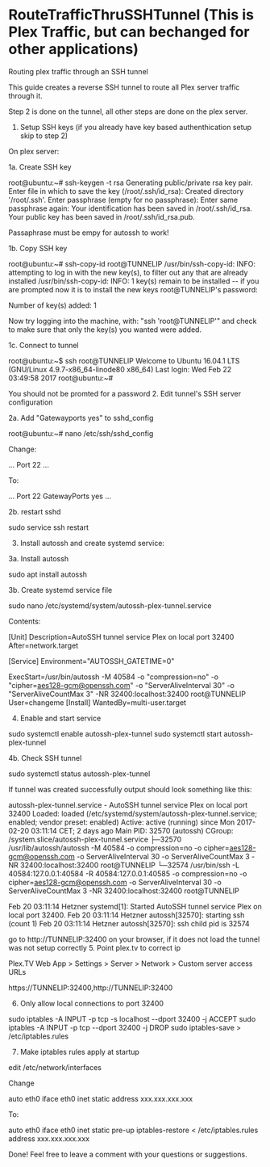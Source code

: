 # RouteTrafficThruSSHTunnel (This is Plex Traffic, but can bechanged for other applications)

Routing plex traffic through an SSH tunnel

This guide creates a reverse SSH tunnel to route all Plex server traffic through it.

Step 2 is done on the tunnel, all other steps are done on the plex server.
1. Setup SSH keys (if you already have key based authenthication setup skip to step 2)

On plex server:

1a. Create SSH key

root@ubuntu:~# ssh-keygen -t rsa
Generating public/private rsa key pair.
Enter file in which to save the key (/root/.ssh/id_rsa):
Created directory '/root/.ssh'.
Enter passphrase (empty for no passphrase):
Enter same passphrase again:
Your identification has been saved in /root/.ssh/id_rsa.
Your public key has been saved in /root/.ssh/id_rsa.pub.

Passaphrase must be empy for autossh to work!

1b. Copy SSH key

root@ubuntu:~# ssh-copy-id root@TUNNELIP
/usr/bin/ssh-copy-id: INFO: attempting to log in with the new key(s), to filter out any that are already installed
/usr/bin/ssh-copy-id: INFO: 1 key(s) remain to be installed -- if you are prompted now it is to install the new keys
root@TUNNELIP's password:

Number of key(s) added: 1

Now try logging into the machine, with:   "ssh 'root@TUNNELIP'"
and check to make sure that only the key(s) you wanted were added.

1c. Connect to tunnel

root@ubuntu:~$ ssh root@TUNNELIP
Welcome to Ubuntu 16.04.1 LTS (GNU/Linux 4.9.7-x86_64-linode80 x86_64)
Last login: Wed Feb 22 03:49:58 2017
root@ubuntu:~#

You should not be promted for a password
2. Edit tunnel's SSH server configuration

2a. Add "Gatewayports yes" to sshd_config

root@ubuntu:~# nano /etc/ssh/sshd_config

Change:

...
Port 22
...

To:

...
Port 22
GatewayPorts yes
...

2b. restart sshd

sudo service ssh restart

3. Install autossh and create systemd service:

3a. Install autossh

sudo apt install autossh

3b. Create systemd service file

sudo nano /etc/systemd/system/autossh-plex-tunnel.service

Contents:

[Unit]
Description=AutoSSH tunnel service Plex on local port 32400
After=network.target

[Service]
Environment="AUTOSSH_GATETIME=0"

ExecStart=/usr/bin/autossh -M 40584 -o "compression=no" -o "cipher=aes128-gcm@openssh.com" -o "ServerAliveInterval 30" -o   "ServerAliveCountMax 3" -NR 32400:localhost:32400 root@TUNNELIP
User=changeme
[Install]
WantedBy=multi-user.target

4. Enable and start service

sudo systemctl enable autossh-plex-tunnel
sudo systemctl start autossh-plex-tunnel

4b. Check SSH tunnel

sudo systemctl status autossh-plex-tunnel

If tunnel was created successfully output should look something like this:

autossh-plex-tunnel.service - AutoSSH tunnel service Plex on local port 32400
   Loaded: loaded (/etc/systemd/system/autossh-plex-tunnel.service; enabled; vendor preset: enabled)
   Active: active (running) since Mon 2017-02-20 03:11:14 CET; 2 days ago
 Main PID: 32570 (autossh)
   CGroup: /system.slice/autossh-plex-tunnel.service
           ├─32570 /usr/lib/autossh/autossh -M 40584 -o compression=no -o cipher=aes128-gcm@openssh.com -o ServerAliveInterval 30 -o ServerAliveCountMax 3 -NR 32400:localhost:32400 root@TUNNELIP
           └─32574 /usr/bin/ssh -L 40584:127.0.0.1:40584 -R 40584:127.0.0.1:40585 -o compression=no -o cipher=aes128-gcm@openssh.com -o ServerAliveInterval 30 -o ServerAliveCountMax 3 -NR 32400:localhost:32400 root@TUNNELIP

Feb 20 03:11:14 Hetzner systemd[1]: Started AutoSSH tunnel service Plex on local port 32400.
Feb 20 03:11:14 Hetzner autossh[32570]: starting ssh (count 1)
Feb 20 03:11:14 Hetzner autossh[32570]: ssh child pid is 32574

go to http://TUNNELIP:32400 on your browser, if it does not load the tunnel was not setup correctly
5. Point plex.tv to correct ip

Plex.TV Web App > Settings > Server > Network > Custom server access URLs

https://TUNNELIP:32400,http://TUNNELIP:32400

6. Only allow local connections to port 32400

sudo iptables -A INPUT -p tcp -s localhost --dport 32400 -j ACCEPT
sudo iptables -A INPUT -p tcp --dport 32400 -j DROP
sudo iptables-save > /etc/iptables.rules

7. Make iptables rules apply at startup

edit /etc/network/interfaces

Change

auto  eth0
iface eth0 inet static
  address   xxx.xxx.xxx.xxx

To:

auto  eth0
iface eth0 inet static
 pre-up iptables-restore < /etc/iptables.rules
  address   xxx.xxx.xxx.xxx

Done!
Feel free to leave a comment with your questions or suggestions.
